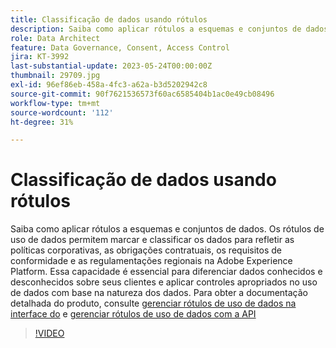 ```yaml
---
title: Classificação de dados usando rótulos
description: Saiba como aplicar rótulos a esquemas e conjuntos de dados.
role: Data Architect
feature: Data Governance, Consent, Access Control
jira: KT-3992
last-substantial-update: 2023-05-24T00:00:00Z
thumbnail: 29709.jpg
exl-id: 96ef86eb-458a-4fc3-a62a-b3d5202942c8
source-git-commit: 90f7621536573f60ac6585404b1ac0e49cb08496
workflow-type: tm+mt
source-wordcount: '112'
ht-degree: 31%

---
```


# Classificação de dados usando rótulos

Saiba como aplicar rótulos a esquemas e conjuntos de dados. Os rótulos de uso de dados permitem marcar e classificar os dados para refletir as políticas corporativas, as obrigações contratuais, os requisitos de conformidade e as regulamentações regionais na Adobe Experience Platform. Essa capacidade é essencial para diferenciar dados conhecidos e desconhecidos sobre seus clientes e aplicar controles apropriados no uso de dados com base na natureza dos dados. Para obter a documentação detalhada do produto, consulte [gerenciar rótulos de uso de dados na interface do](https://experienceleague.adobe.com/docs/experience-platform/data-governance/labels/user-guide.html?lang=pt-BR) e [gerenciar rótulos de uso de dados com a API](https://experienceleague.adobe.com/docs/experience-platform/data-governance/labels/dataset-api.html)

>[!VIDEO](https://video.tv.adobe.com/v/29709?learn=on)
